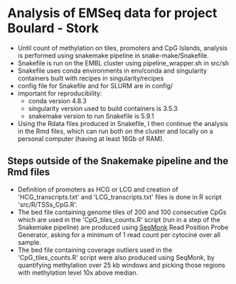 # Analysis of EMSeq data for project Boulard - Stork

* Until count of methylation on tiles, promoters and CpG Islands, analysis is performed using snakemake pipeline in snake-make/Snakefile.
* Snakefile is run on the EMBL cluster using pipeline_wrapper.sh in src/sh
* Snakefile uses conda environments in env/conda and singularity containers built with recipes in singularity/recipes
* config file for Snakefile and for SLURM are in config/
* important for reproducibility: 
  - conda version 4.8.3
  - singularity version used to build containers is 3.5.3
  - snakemake version to run Snakefile is 5.9.1
* Using the Rdata files produced in Snakefile, I then continue the analysis in the Rmd files, which can run both on the cluster and locally on a personal computer (having at least 16Gb of RAM).

## Steps outside of the Snakemake pipeline and the Rmd files

* Definition of promoters as HCG or LCG and creation of 'HCG_transcripts.txt' and 'LCG_transcripts.txt' files is done in R script 'src/R/TSSs_CpG.R'.
* The bed file containing genome tiles of 200 and 100 consecutive CpGs which are used in the 'CpG_tiles_counts.R' script (run in a step of the Snakemake pipeline) are produced using [SeqMonk](https://www.bioinformatics.babraham.ac.uk/projects/seqmonk/) Read Position Probe Generator, asking for a minimum of 1 read count per cytocine over all sample.
* The bed file containing coverage outliers used in the 'CpG_tiles_counts.R' script were also produced using SeqMonk, by quantifying methylation over 25 kb windows and picking those regions with methylation level 10x above median.
